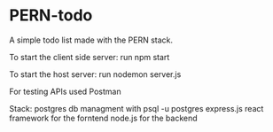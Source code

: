 # PERN-todo
A simple todo list made with the PERN stack.

To start the client side server: run npm start

To start the host server: run nodemon server.js 

For testing APIs used Postman 

Stack:
postgres db managment with psql -u postgres
express.js
react framework for the forntend 
node.js for the backend 
